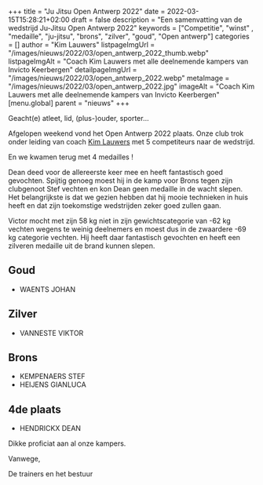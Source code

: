 +++
title = "Ju Jitsu Open Antwerp 2022"
date = 2022-03-15T15:28:21+02:00
draft = false
description = "Een samenvatting van de wedstrijd Ju-Jitsu Open Antwerp 2022"
keywords = ["Competitie", "winst" , "medaille", "ju-jitsu", "brons", "zilver", "goud", "Open antwerp"]
categories = []
author = "Kim Lauwers"
listpageImgUrl = "/images/nieuws/2022/03/open_antwerp_2022_thumb.webp"
listpageImgAlt = "Coach Kim Lauwers met alle deelnemende kampers van Invicto Keerbergen"
detailpageImgUrl = "/images/nieuws/2022/03/open_antwerp_2022.webp"
metaImage = "/images/nieuws/2022/03/open_antwerp_2022.jpg"
imageAlt = "Coach Kim Lauwers met alle deelnemende kampers van Invicto Keerbergen"
[menu.global]
parent = "nieuws"
+++

Geacht(e) atleet, lid, (plus-)ouder, sporter…

Afgelopen weekend vond het Open Antwerp 2022 plaats.
Onze club trok onder leiding van coach [Kim Lauwers](https://www.invictokeerbergen.be/trainers/#Kim_Lauwers) met 5 competiteurs naar de wedstrijd.

En we kwamen terug met 4 medailles !

Dean deed voor de allereerste keer mee en heeft fantastisch goed gevochten. Spijtig genoeg moest hij in de kamp voor Brons tegen zijn clubgenoot Stef vechten en kon Dean geen medaille in de wacht slepen.
Het belangrijkste is dat we gezien hebben dat hij mooie technieken in huis heeft en dat zijn toekomstige wedstrijden zeker goed zullen gaan.

Victor mocht met zijn 58 kg niet in zijn gewichtscategorie van -62 kg vechten wegens te weinig deelnemers en moest dus in de zwaardere -69 kg categorie vechten. 
Hij heeft daar fantastisch gevochten en heeft een zilveren medaille uit de brand kunnen slepen.

## Goud
* WAENTS JOHAN

## Zilver
* VANNESTE VIKTOR

## Brons
* KEMPENAERS STEF
* HEIJENS GIANLUCA

## 4de plaats
* HENDRICKX DEAN




Dikke proficiat aan al onze kampers.

Vanwege,

De trainers en het bestuur